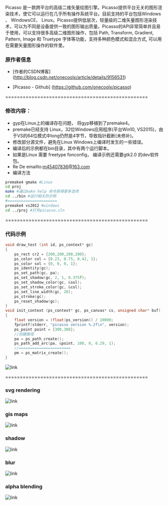Picasso 是一款跨平台的高级二维矢量绘图引擎。Picasso提供平台无关的图形渲染技术，使它可以运行在几乎所有操作系统平台。目前支持的平台包括Windows 、 WindowsCE、 Linux。Picasso提供低层次，轻量级的二维矢量图形渲染技术，可以为不同是设备提供一致的图形输出质量。Picasso的API非常简单并且易于使用，可以支持很多高级二维图形操作，包括 Path, Transform, Gradient, Pattern, Image 和 Truetype 字体等功能，支持多种颜色模式和混合方式, 可以用在需要矢量图形操作的软件里。
### 原作者信息
- [作者的CSDN博客] (http://blog.csdn.net/onecoolx/article/details/9156531)
 
- [Picasso - Github] (https://github.com/onecoolx/picasso)

=================================================
### 修改内容：
*   gyp在Linux上的编译存在问题， 将gyp移植到了premake4。
*   premake已经支持 Linux，32位Windows应用程序(平台Win10, VS2015)，由于VS的64位模式中long仍然是4字节，导致指针截断(未修补)。
*   修改部分源文件，避免在Linux Windows上编译时发生的一些错误。
*   编译后的示例都在bin目录，其中有两个运行脚本。
*   如果是Linux 需要 freetype fonconfig， 编译示例还需要gtk2.0 的dev软件包。
*   Re De emailto:m45407836@163.com
*   编译方法

``` bash
premake4 gmake #Linux 
cd proj
make #通过make help 命令获得更多选项
cd ../bin #运行相关的示例
#======================
premake4 vs2012 #windows 
cd ../proj #打开picasso.sln
```

=================================================
### 代码示例

``` c
void draw_test (int id, ps_context* gc)
{
    ps_rect cr2 = {200,200,200,200};
    ps_color col = {0.23, 0.75, 0.42, 1};
    ps_color sol = {0, 0, 0, 1};
    ps_identity(gc);
    ps_set_path(gc, pa);
    ps_set_shadow(gc, 2, 1, 0.375f);
    ps_set_shadow_color(gc, &sol);
    ps_set_stroke_color(gc, &col);
    ps_set_line_width(gc, 20);
    ps_stroke(gc);
    ps_reset_shadow(gc);
}
void init_context (ps_context* gc, ps_canvas* cs, unsigned char* buf)
{
    float version = (float)ps_version() / 10000;
    fprintf(stderr, "picasso version %.2f\n", version);
	ps_point point = {300,300};
    //创建路径
    pa = ps_path_create();
    ps_path_add_arc(pa, &point, 100, 0, 6.29, 1);
    //=======================
    pm = ps_matrix_create();
}
```
![link](demos/code.png)

=================================================
### **svg rendering**
![link](demos/tiger.png)

### **gis maps**
![link](demos/gis.png)

### **shadow**
![link](demos/shadow.png)

### **blur**
![link](demos/blur.png)

### **alpha blending**
![link](demos/flowers.png)

